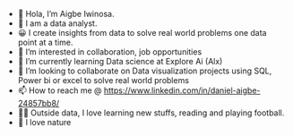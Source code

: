 - 👋 Hola, I’m Aigbe Iwinosa.
- 💪 I am a data analyst.
- 😀 I create insights from data to solve real world problems one data point at a time.
- 👀 I’m interested in collaboration, job opportunities
- 🌱 I’m currently learning Data science at Explore Ai (Alx)
- 💞️ I’m looking to collaborate on Data visualization projects using SQL, Power bi or excel to solve real world problems
- 📫 How to reach me @ https://www.linkedin.com/in/daniel-aigbe-24857bb8/
- 🧙‍♂️ Outside data, I love learning new stuffs, reading and playing football.
- 🌲 I love nature

<!---
winosai/winosai is a ✨ special ✨ repository because its `README.md` (this file) appears on your GitHub profile.
You can click the Preview link to take a look at your changes.
--->
